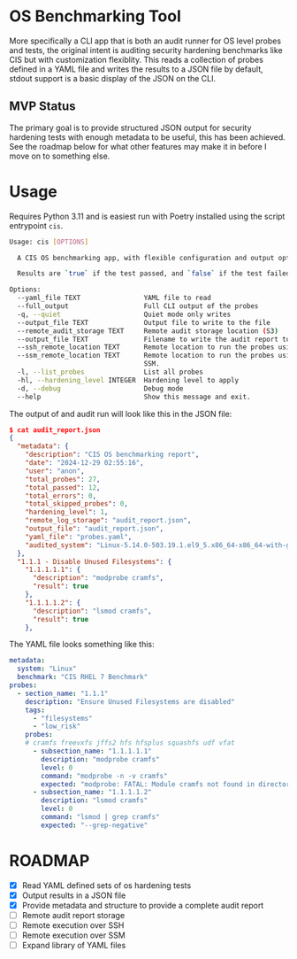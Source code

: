 # OS Benchmarking Tool

More specifically a CLI app that is both an audit runner for OS level probes 
and tests, the original intent is auditing security hardening benchmarks like 
CIS but with customization flexiblity. This reads a collection of probes 
defined in a YAML file and writes the results to a JSON file by default, 
stdout support is a basic display of the JSON on the CLI.

## MVP Status

The primary goal is to provide structured JSON output for security hardening 
tests with enough metadata to be useful, this has been achieved.  See the 
roadmap below for what other features may make it in before I move on to 
something else.

# Usage

Requires Python 3.11 and is easiest run with Poetry installed using the script entrypoint `cis`.

```bash
Usage: cis [OPTIONS]

  A CIS OS benchmarking app, with flexible configuration and output options.

  Results are `true` if the test passed, and `false` if the test failed.

Options:
  --yaml_file TEXT                YAML file to read
  --full_output                   Full CLI output of the probes
  -q, --quiet                     Quiet mode only writes
  --output_file TEXT              Output file to write to the file
  --remote_audit_storage TEXT     Remote audit storage location (S3)
  --output_file TEXT              Filename to write the audit report to
  --ssh_remote_location TEXT      Remote location to run the probes using SSH.
  --ssm_remote_location TEXT      Remote location to run the probes using AWS
                                  SSM.
  -l, --list_probes               List all probes
  -hl, --hardening_level INTEGER  Hardening level to apply
  -d, --debug                     Debug mode
  --help                          Show this message and exit.
  ```

The output of and audit run will look like this in the JSON file:

```json
$ cat audit_report.json
{
  "metadata": {
    "description": "CIS OS benchmarking report",
    "date": "2024-12-29 02:55:16",
    "user": "anon",
    "total_probes": 27,
    "total_passed": 12,
    "total_errors": 0,
    "total_skipped_probes": 0,
    "hardening_level": 1,
    "remote_log_storage": "audit_report.json",
    "output_file": "audit_report.json",
    "yaml_file": "probes.yaml",
    "audited_system": "Linux-5.14.0-503.19.1.el9_5.x86_64-x86_64-with-glibc2.34"
  },
  "1.1.1 - Disable Unused Filesystems": {
    "1.1.1.1.1": {
      "description": "modprobe cramfs",
      "result": true
    },
    "1.1.1.1.2": {
      "description": "lsmod cramfs",
      "result": true
    },
```

The YAML file looks something like this:

```YAML
metadata:
  system: "Linux"
  benchmark: "CIS RHEL 7 Benchmark"
probes:
  - section_name: "1.1.1"
    description: "Ensure Unused Filesystems are disabled"
    tags: 
      - "filesystems"
      - "low_risk"
    probes:
    # cramfs freevxfs jffs2 hfs hfsplus squashfs udf vfat
      - subsection_name: "1.1.1.1.1"
        description: "modprobe cramfs"
        level: 0
        command: "modprobe -n -v cramfs"
        expected: "modprobe: FATAL: Module cramfs not found in directory"
      - subsection_name: "1.1.1.1.2"
        description: "lsmod cramfs"
        level: 0
        command: "lsmod | grep cramfs"
        expected: "--grep-negative"
```

# ROADMAP

-[x] Read YAML defined sets of os hardening tests
-[x] Output results in a JSON file
-[x] Provide metadata and structure to provide a complete audit report
-[ ] Remote audit report storage
-[ ] Remote execution over SSH
-[ ] Remote execution over SSM
-[ ] Expand library of YAML files